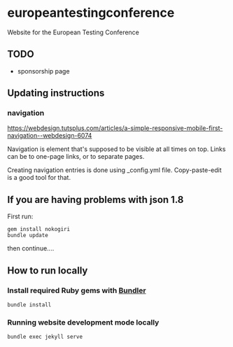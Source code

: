 # europeantestingconference
Website for the European Testing Conference

## TODO
  * sponsorship page
 



## Updating instructions

### navigation

https://webdesign.tutsplus.com/articles/a-simple-responsive-mobile-first-navigation--webdesign-6074

Navigation is element that's supposed to be visible at all times on top. Links can be to one-page links, or to separate pages.

Creating navigation entries is done using _config.yml file. Copy-paste-edit is a good tool for that.


## If you are having problems with json 1.8 

First run:
```
gem install nokogiri
bundle update
```
then continue....

## How to run locally


### Install required Ruby gems with [Bundler](http://bundler.io/)

```
bundle install
```


### Running website development mode locally

```
bundle exec jekyll serve
```
